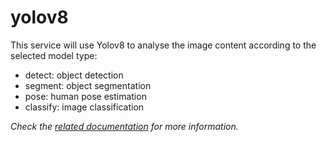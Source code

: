 # yolov8

This service will use Yolov8 to analyse the image content according to the selected model type:
- detect: object detection
- segment: object segmentation
- pose: human pose estimation
- classify: image classification

_Check the [related documentation](https://docs.swiss-ai-center.ch/reference/services/yolov8) for more information._
